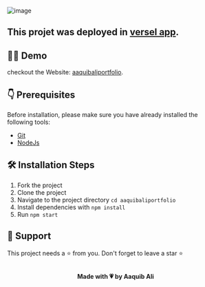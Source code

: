 ![image](https://user-images.githubusercontent.com/84700316/151623782-06ab782a-2d83-4cd3-b760-98b3e8b031e7.png)

## This projet was deployed in [versel app](https://vercel.com/).

## 👨‍💻 Demo
checkout the Website: [aaquibaliportfolio](https://aaquibaliportfolio.vercel.app/).

## 👇 Prerequisites

Before installation, please make sure you have already installed the following tools:

- [Git](https://git-scm.com/downloads)
- [NodeJs](https://nodejs.org/en/download/)


## 🛠️ Installation Steps

1. Fork the project
2. Clone the project
3. Navigate to the project directory `cd aaquibaliportfolio`
4. Install dependencies with `npm install`
5. Run `npm start`


## 🙏 Support

This project needs a ⭐️ from you. Don't forget to leave a star ⭐️
<br><br>
<div align="center">
  <b>Made with 💗 by Aaquib Ali</b>
</div>
